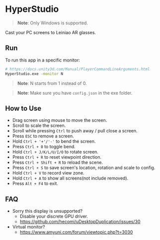 # HyperStudio

> **Note**: Only Windows is supported.

Cast your PC screens to Leiniao AR glasses.

## Run

To run this app in a specific monitor:

```bash
# https://docs.unity3d.com/Manual/PlayerCommandLineArguments.html
HyperStudio.exe -monitor N
```

> **Note**: N starts from 1 instead of 0.

> **Note**: Make sure you have `config.json` in the exe folder.

## How to Use

- Drag screen using mouse to move the screen.
- Scroll to scale the screen.
- Scroll while pressing `Ctrl` to push away / pull close a screen.
- Press `ESC` to remove a screen.
- Hold `Ctrl + '+'/'-'` to bend the screen.
- Press `Ctrl + 0` to toggle bend.
- Hold `Ctrl + J/K/L/U/I/O` to rotate screen.
- Press `Ctrl + R` to reset viewpoint direction.
- Press `Ctrl + Shift + R` to reload the scene.
- Press `Ctrl + S` to save screen's location, rotation and scale to config.
- Hold `Ctrl + V` to record view zone.
- Hold `Ctrl + A` to show all screens(not include removed).
- Press `Alt + F4` to exit.

## FAQ

- Sorry this display is unsupported?
  - Disable your discrete GPU driver.
  - https://github.com/hecomi/uDesktopDuplication/issues/30
- Virtual monitor?
  - https://www.amyuni.com/forum/viewtopic.php?t=3030

